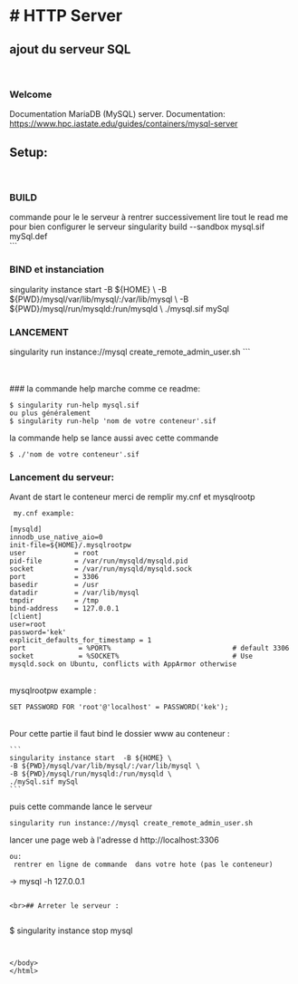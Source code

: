 <html>

<h1># HTTP Server</h1>

<h2>ajout du serveur SQL</h2>
<body>
<br>

<h3>Welcome</h3>



Documentation
MariaDB (MySQL) server.
Documentation: https://www.hpc.iastate.edu/guides/containers/mysql-server
<br>
## Setup:
<br>
<h3>BUILD</h3>
commande pour le le serveur à rentrer successivement lire tout le read me pour bien configurer le serveur
singularity build --sandbox mysql.sif mySql.def
<br>
```<br>
<h3>BIND et instanciation</h3>
singularity instance start  -B ${HOME} \
-B ${PWD}/mysql/var/lib/mysql/:/var/lib/mysql \
-B ${PWD}/mysql/run/mysqld:/run/mysqld \
./mysql.sif mySql
<br>
<h3>LANCEMENT</h3>
singularity run instance://mysql create_remote_admin_user.sh
```<br>

<br>


<br>### la commande help marche comme ce readme:
<br>

```
$ singularity run-help mysql.sif
ou plus généralement
$ singularity run-help 'nom de votre conteneur'.sif
```
la commande help se lance aussi avec cette commande
```
$ ./'nom de votre conteneur'.sif
```




   ### Lancement du serveur:
 Avant de start le conteneur merci de remplir my.cnf et mysqlrootp

```
 my.cnf example:

[mysqld]
innodb_use_native_aio=0
init-file=${HOME}/.mysqlrootpw
user            = root
pid-file        = /var/run/mysqld/mysqld.pid
socket          = /var/run/mysqld/mysqld.sock
port            = 3306
basedir         = /usr
datadir         = /var/lib/mysql
tmpdir          = /tmp
bind-address    = 127.0.0.1
[client]
user=root
password='kek'
explicit_defaults_for_timestamp = 1
port             = %PORT%                              # default 3306
socket           = %SOCKET%                            # Use mysqld.sock on Ubuntu, conflicts with AppArmor otherwise

```
<br> mysqlrootpw example :

```
SET PASSWORD FOR 'root'@'localhost' = PASSWORD('kek');
```
<br>Pour cette partie il faut bind le dossier www au conteneur :
    
    ```
    singularity instance start  -B ${HOME} \
    -B ${PWD}/mysql/var/lib/mysql/:/var/lib/mysql \
    -B ${PWD}/mysql/run/mysqld:/run/mysqld \
    ./mySql.sif mySql
    ```
    
 puis cette commande lance le serveur
 
 ```
singularity run instance://mysql create_remote_admin_user.sh
```



lancer une page web à l'adresse d
http://localhost:3306
```
ou:
 rentrer en ligne de commande  dans votre hote (pas le conteneur)
 ```
-> mysql -h 127.0.0.1
```

<br>## Arreter le serveur :


```
$ singularity instance stop mysql
```


</body>
</html>